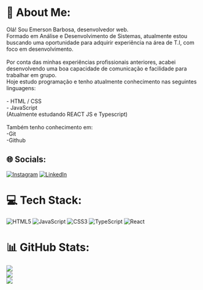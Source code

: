 # 💫 About Me:
Olá! Sou Emerson Barbosa, desenvolvedor web.<br>Formado em Análise e Desenvolvimento de Sistemas, atualmente estou buscando uma oportunidade para adquirir experiência na área de T.I, com foco em desenvolvimento.<br><br>Por conta das minhas experiências profissionais anteriores, acabei desenvolvendo uma boa capacidade de comunicação e facilidade para trabalhar em grupo.<br>Hoje estudo programação e tenho atualmente conhecimento nas seguintes linguagens:<br><br>- HTML / CSS<br>- JavaScript<br>(Atualmente estudando REACT JS e Typescript)<br><br>Também tenho conhecimento em:<br>-Git<br>-Github


## 🌐 Socials:
[![Instagram](https://img.shields.io/badge/Instagram-%23E4405F.svg?logo=Instagram&logoColor=white)](https://instagram.com/emerson.jpa) [![LinkedIn](https://img.shields.io/badge/LinkedIn-%230077B5.svg?logo=linkedin&logoColor=white)](https://linkedin.com/in/emerson-jpk) 

# 💻 Tech Stack:
![HTML5](https://img.shields.io/badge/html5-%23E34F26.svg?style=for-the-badge&logo=html5&logoColor=white) ![JavaScript](https://img.shields.io/badge/javascript-%23323330.svg?style=for-the-badge&logo=javascript&logoColor=%23F7DF1E) ![CSS3](https://img.shields.io/badge/css3-%231572B6.svg?style=for-the-badge&logo=css3&logoColor=white) ![TypeScript](https://img.shields.io/badge/typescript-%23007ACC.svg?style=for-the-badge&logo=typescript&logoColor=white) ![React](https://img.shields.io/badge/react-%2320232a.svg?style=for-the-badge&logo=react&logoColor=%2361DAFB)
# 📊 GitHub Stats:
![](https://github-readme-stats.vercel.app/api?username=emersonjpk&theme=vue-dark&hide_border=false&include_all_commits=false&count_private=false)<br/>
![](https://github-readme-streak-stats.herokuapp.com/?user=emersonjpk&theme=vue-dark&hide_border=false)<br/>
![](https://github-readme-stats.vercel.app/api/top-langs/?username=emersonjpk&theme=vue-dark&hide_border=false&include_all_commits=false&count_private=false&layout=compact)

